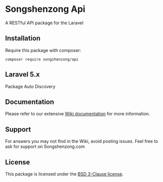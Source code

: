 # Songshenzong Api

A RESTful API package for the Laravel

## Installation

Require this package with composer:

```shell
composer require songshenzong/api
```

## Laravel 5.x

Package Auto Discovery


## Documentation

Please refer to our extensive [Wiki documentation](https://github.com/songshenzong/api/wiki) for more information.


## Support

For answers you may not find in the Wiki, avoid posting issues. Feel free to ask for support on Songshenzong.com


## License

This package is licensed under the [BSD 3-Clause license](http://opensource.org/licenses/BSD-3-Clause).